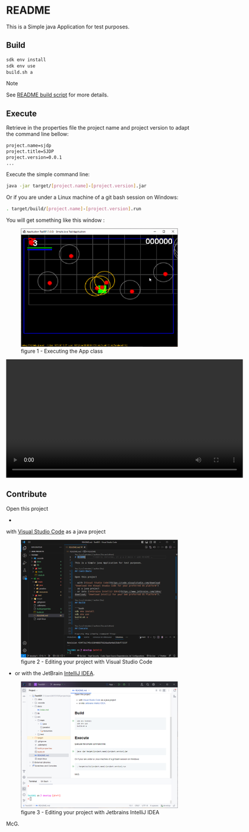 # README

This is a Simple java Application for test purposes.

## Build

```bash
sdk env install
sdk env use
build.sh a
```

> [!NOTE]
> See [README build script](build.readme.md) for more details.

## Execute

Retrieve in the properties file the project name and project version to adapt the command line bellow:

```properties
project.name=sjdp
project.title=SJDP
project.version=0.0.1
...
```

Execute the simple command line:

```bash
java -jar target/[project.name]-[project.version].jar
```

Or if you are under a Linux machine of a git bash session on Windows:

```bash
. target/build/[project.name]-[project.version].run
```

You will get something like this window :

<figure>
  <img src="docs/images/capture-test-002-behavior-sensor.png" alt="Executing the App class"/>
  <figcaption>figure 1 - Executing the App class</figcaption>
</figure>

<video controls width="640">
  <source src="docs/images/captures/SJDP-screen-capture-001.mp4" type="video/mp4" />
</video>

## Contribute

Open this project

-
with [Visual Studio Code](https://code.visualstudio.com/download "Download the Visual Studio Code for your preferred OS platform")
as a java project

<figure>
  <img src="docs/images/capture-editing-with-vscode.png" alt="Editing your project with Visual Studio Code"/>
  <figcaption>figure 2 - Editing your project with Visual Studio Code</figcaption>
</figure>

- or with the
  JetBrain [IntelliJ IDEA](https://www.jetbrains.com/idea/download/ "Download IntelliJ for your own preferred OS Platform").

<figure>
  <img src="docs/images/capture-editing-with-intellij.png" alt="Editing your project with Jetbrains IntelliJ IDEA"/>
  <figcaption>figure 3 - Editing your project with Jetbrains IntelliJ IDEA</figcaption>
</figure>

McG.
